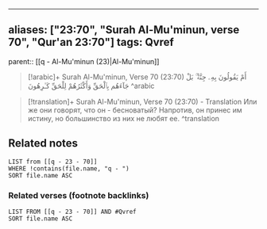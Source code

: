 
---
aliases: ["23:70", "Surah Al-Mu'minun, verse 70", "Qur'an 23:70"]
tags: Qvref
---

parent:: [[q - Al-Mu'minun (23)|Al-Mu'minun]]

> [!arabic]+ Surah Al-Mu'minun, Verse 70 (23:70)
> <span class="quran-arabic">أَمْ يَقُولُونَ بِهِۦ جِنَّةٌۢ ۚ بَلْ جَآءَهُم بِٱلْحَقِّ وَأَكْثَرُهُمْ لِلْحَقِّ كَـٰرِهُونَ</span>
^arabic

> [!translation]+ Surah Al-Mu'minun, Verse 70 (23:70) - Translation
> Или же они говорят, что он - бесноватый? Напротив, он принес им истину, но большинство из них не любят ее.
^translation



## Related notes
```dataview
LIST from [[q - 23 - 70]]
WHERE !contains(file.name, "q - ")
SORT file.name ASC
```

### Related verses (footnote backlinks)
```dataview
LIST FROM [[q - 23 - 70]] AND #Qvref
SORT file.name ASC
```


